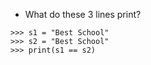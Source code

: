 - What do these 3 lines print?
```
>>> s1 = "Best School"
>>> s2 = "Best School"
>>> print(s1 == s2)
```
